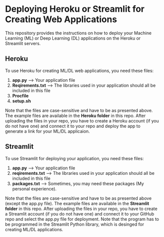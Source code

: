 # Deploying Heroku or Streamlit for Creating Web Applications
This repository provides the instructions on how to deploy your Machine Learning (ML) or Deep Learning (DL) applications on the Heroku or Streamlit servers. 
## Heroku
To use Heroku for creating ML/DL web applications, you need these files:
1. **app.py** --> Your application file 
2. **Reqirements.txt** --> The libraries used in your application should all be included in this file
3. **Procfile**
4. **setup.sh**

Note that the files are case-sensitive and have to be as presented above. The example files are available in the **Heroku folder** in this repo.
After uploading the files in your repo, you have to create a Heroku account (if you do not have one) and connect it to your repo and deploy the app to generate a link for your ML/DL applicaion. 

## Streamlit
To use Streamlit for deploying your application, you need these files:
1. **app.py** --> Your application file 
2. **reqirements.txt** --> The libraries used in your application should all be included in this file
3. **packages.txt** --> Sometimes, you may need these packages (My personal experience).

Note that the files are case-sensitive and have to be as presented above (except the app.py file). The example files are available in the **Streamlit folder** in this repo. After uploading the files in your repo, you have to create a Streamlit account (if you do not have one) and connect it to your GitHub repo and select the app.py file for deployment. Note that the program has to be programmed in the Streamlit Python library, which is desinged for creating ML/DL applications.
